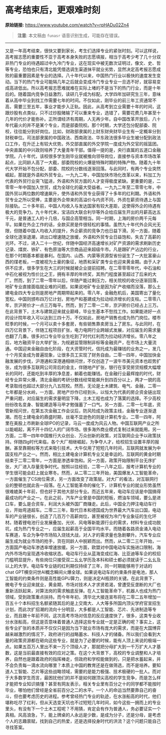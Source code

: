 # 高考结束后，更艰难时刻

**原始链接:** <https://www.youtube.com/watch?v=rpHADu02Zn4>

> **注意**: 本文稿由 `funasr` 语音识别生成，可能存在错误。

---

又是一年高考结束，很快又要到家长，考生们选择专业的紧张时刻。可以这样说，高考报志愿的重要性不亚于高考本身失败的志愿填报，相当于高考少考了几十分双非热门专业的待遇超过中九冷门专业，这在现实中被无数次证明过，像文、史、哲等专业，恐怕也只有清北能凭借选调生渠道抹平就业劣势，显然决定高考报志愿成败的最重要因素是专业的选择。八十年代以来，中国热门行业以极快的速度发生变动。当下的热门专业可能隔几年之后就会变成冷门专业专业一旦选不好，就容易变成高进低出。所以高考报志愿难就难在实际上堵的不是当下的热门行业，而是十年后的。随着国内竞争日益激烈，读研几乎成为标配。大学四年加研究生三年，意味着从高中毕业到找工作需要七年的时间。不仅如此，刚毕业的前三年工资通常不高，需要三至五年，事业才能步入正轨。因此，从高考到立业需要十年的时间，这跟炒股有点类似，只不过炒股赌输了可以重来专业，选错了，需要花费几年甚至十几年的代价才能弥补。正所谓经济有周期，人无再少年。自中国改革开放后，八十年代最火的并不是某个专业，而是部委院校。那个时期，大学还包分配部委、院校，往往能分到好岗位。比如，财政部隶属的上财东财央财毕业生有一定概率分到财税单位。司法部隶属的中国政法、西南政法、华东政法很多毕业生被分配到政法口工作，在升迁上有较大优势。外交部直属的外交学院一度成为外交官的摇篮团。中央直属的中兴政则培养了大量青年干部。值得一提的是，央行直属的五道口金融学院。八十年代，该校很多学生刚毕业就被推向领导岗位，直接参与资本市场改革起点，比同龄人高了一大截，部委院校的火爆是特殊时期的特殊产物。随着九十年代大学开始不包分配，部委、院校的分数线逐渐回落。与此同时，有两个专业突然崛起，那就是外语和外贸专业。一九九二年，中国加快市场化改革以来，料加工为代表的外贸行业突飞猛进，外语和外贸方面的人才变得极度紧缺。更重要的是，二零零一年中国加入世贸，成为全球化的最大受益者。一九九二年至二零零七年，中国外贸以两位数的增速飙升，使外语和外贸专业获得了十多年的红利期。外语和外贸专业之所以受捧，主要是外企带来的高溢价与内资不同，外资在薪资待遇上与国际接轨。二十多年前，中国人均收入与发达国家有较大差距，这使得外企的待遇有极大的竞争力。九十年代末，宝洁四大联合利华等外企给应届生开出的月薪高达五千元，是普通工人的十几倍，与国企高管相当。同一时期，上海的房价两千元每平。如果在外企工作的话，全款买房是件很轻松的事情。虽然九十年代外企风光无限，但随着中国人均收入的提升，外企薪资的竞争力也日益下滑。另一方面，随着全球化逐渐退潮，进出口增速随之放缓，外语和外贸专业日益饱和，失去了高薪的光环。不过，进入二十一世纪，伴随中国经济高速增长对矿产资源的需求刷新历史记录、煤炭、铁矿、有色原油等大宗商品迎来超级牛市。凡是跟矿产沾边的行业，在那个时期基本都是暴利。在国内、山西、内蒙等资源型省份诞生了一大批富豪山西的煤老板，一度被视为土豪的象征，地质和采矿类专业也迎来黄金期。由于人才供不应求，很多学生在大三的时候就被企业提前招聘。在二零零零年代，中石油和中石化被视为性价比之王，拥有丰厚的年终奖，其热门程度甚至超过了后来的大厂。然而，到了二零一零年以后，伴随产能过剩压力，相关院校的收分逐渐回落，地矿专业直接面临就业难的问题。如果说地矿专业是因为矿产收缩而没落，那么土建电金四大专业则是房地产周期带起来的。零八年，金融危机后，美国寄出了量化宽松，中国则颁布四万亿计划，房地产和基建成为拉动经济增长的支柱。二零零八年，京沪房价才一点三万每平。然而，到了二零一二年，京沪房价已经占上三万。在此背景下，土木与建筑迎来就业巅峰，毕业生基本不愁找工作。如果能进好一点的设计院年收入可以达到三四十万。不仅如此，房地产销售也成为热门岗位。楼市旺季的时候，一个月可以卖十多套房，有些销售靠卖房当上了房东。与此同时，在四万亿背景下，伴随工程项目扩张，电力电网行业跨越式发展，对应届生的需求量也翻了几番。很多对口专业毕业生吃到了时代红利而为拉动经济增长。零八年之后，地方融资平台大举扩张，为规避监管限制非标等金融资产，在市场上大量流通。中国迎来金融自由化阶段，在大资管时代，信托成为最赚钱的业务之一，发几十个月奖金成为普遍现象，让很多员工实现了财务自由。二零一四年，中国加快金融发展的步伐，沪港通和深港通相继问世，不仅创造了一波牛市美元资本也趁势扩张，成为很多互联网公司背后的金主，伴随地产扩张，银行在享受房贷规模大幅增长的同时，还能吃到丰厚的净息差，躺着也能赚钱。在金融行业最辉煌的时代，财经专业异常火爆，清北金融的考研分数线经常能飙升到四百分以上，两才一貌的高考录取线也超过大部分九八五院校。然而，无论是土木建筑、电气、金融，二零一七年都是分水岭，一方面，房地产炒作已经到头，以恒大为代表的房企资金链出现严重问题，对应届生的需求量明显下降，土木工程也成为了落寞的选择。不少高校纷纷改名变身、智能建造等马甲才勉强蓄了一口气。另一方面，二零一七年底，资管新规问世，在第五次金融工作会议后，防风险成为政策主线，金融专业逐渐退潮。而在土建电金的鼎盛时期，丝毫不显逊色的则是计算机专业。二零一四年，阿里在美股上市刷新全球IPO的记录，马云一度成为风云人物。中国互联网产业之所以能崛起，离不开十四亿人的广阔市场。很多海外商业模式复制过来就能用。另一方面，二零一四年中国推行大众创业、万众创新的政策，对互联网企业予以政策扶持。伴随四g时代来临，各个大厂相继崛起，为争夺人才，给校招生设置丰厚的报酬，甚至靠期权等方式来吸引技术。大牛仅用了短短几年时间，互联网就发展为中国支柱产业之一。然而，相比土建电金计算机专业又是幸运的。互联网的黄金时期结束于二零二零年，一方面是渗透率饱和。另一方面，政策开始限制平台无序扩张，大厂进入存量竞争时代。按照以往经验，二零一八年之后，报考计算机专业的学生很可能会赶上就业寒冬。然而，从二零二三年开始，美国爆发人工智能革命，一方面催生了CS岗位需求，另一方面改变了政策层。对大厂的看法，对互联网行业的整顿也就此告一段落。在人工智能革命的催化下，计算机专业的就业形势虽然很难媲美十年前，但也好于其他大部分专业。而近五年来，电动车应该是中国搞得最成功的产业之一。在此之前，汽车产业曾是中国的短板，燃油车领域，要么是进口车，要么是合资车，利润大头被外国厂商赚走。此后，中国全力押注电动车行业，开始弯道超车。二零二三年，取代日本和德国成为世界最大汽车出口国，电动车的产业链很长，创造了几百万个高薪岗位，甚至被视为冷门专业象征的生化环材。随着锂电池行业发展叠加，光伏、风电等新能源行业的需求，材料专业成功脱坑，成为热门专业之一，应届生起薪高于全国平均水平。而随着各路资金涌入电动车赛道，车企为争夺市场陷入烧钱大战，对人才的需求量也急剧攀升。汽车专业应届生成为就业市场的抢手，货在同龄人中脱颖而出。然而，从二零二三年开始，一方面国产电动车渗透率增速放缓。另一方面，欧盟对中国电动车实施进口限制，海内外市场均呈现遇冷收缩状态。电动车行业从蓝海变成红海、比亚迪等车企的校招门槛明显提升，有些岗位只接受双二幺幺学历及本科和硕士都必须就读于二幺幺及以上的大学。电动车专业链的红利期仅持续了三年，同一时期能够用于对话的chat GPT横空问世AI概念瞬间火爆全球。如果说电动车的约束条件是电池，那人工智能的约束条件则是高性能GPU算力，则是决定AI瓶颈的关键。在此背景下，微电子专业迎来就业，黄金期，市场对技术人才求贤若渴，曾遭受反垄断的大厂也重新活跃起来，对算法岗的需求触底反弹。在人工智能革命下，机器人也成为热门领域，受到政策重点扶持。而今年年初，清华北大接连宣布将在二零二五年增加一百五十个本科招生名额紧随其后的是上交南大、人大等多所国内顶尖学府官宣招生计划，而此次扩招潮的流向十分明显，大多都是人工智能、芯片、先进制造等专业，而且跟十年前不同，这次高考市场对信息的反应速度快了，很多，这类专业收分水涨船高，但这是否意味着普通人选择这些专业就一定是正确的呢？事实上，这些专业扩张的本质并不仅仅只是因为当下就业市场有庞大的需求，而是在大国博弈越来越激烈的情况下，政府进行的战略蓄水、科技人才的储备。所以我们会看到大量的政策资源都在砸向这些专业，就是为了必要的时候，能有人顶上来说的极端一点。如果五百万人里出不来一万个顶级人才，那就把分母扩大到一千万扩大人才基数，这是当前最直接有效的应对之策。在这个大背景下，高校的专业调整和人才培养，自然也是跟着政府的指挥棒走，但政府和学校能做到的，只是把水蓄起来，并不会负责每一滴水流向哪里？本质上中国的教育还是在做筛选，而不是培养。要知道人工智能、芯片等这些战略领域，需要的是能力极强、技术极硬的一批人。而对于大多数学生而言，最困扰他们的并不是如何跟顶尖高校的学生竞争，而是怎么样才能把专业知识搞懂？甚至有网友表示，相关专业里有百分之十的同学都不能按时毕业，哪怕他们曾经是全省前百分之二的水平。一个人的命运当然要靠自己的奋斗，但也要考虑历史的进程。参考曾经热门专业的轨迹，在水涨船高的时代，他们堪称吃尽了红利，但从天选变天坑也不过短短几年时间，如今这些一拥而上的专业里头，有没有下一个土木工程呢？不用猜，肯定会有作为普通人，务必要证实一个真相。风高浪急，下，能上牌桌的人永远是少数，是成为分子，还是分母，是考虑个人的志趣禀赋，找到自己的热爱，还是选择投身时代的洪流？这个问题只能自己寻找答案。